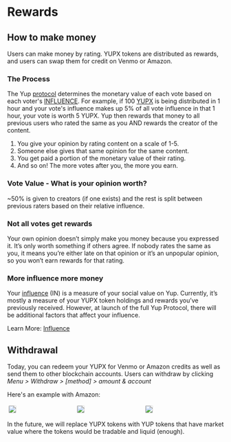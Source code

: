 # Rewards

## How to make money

Users can make money by rating. YUPX tokens are distributed as rewards, and users can swap them for credit on Venmo or Amazon.

### The Process

The Yup [protocol](/protocol.md) determines the monetary value of each vote based on each voter's [INFLUENCE](/influence.md). For example, if 100 [YUPX](/token.md) is being distributed in 1 hour and your vote's influence makes up 5% of all vote influence in that 1 hour, your vote is worth 5 YUPX. Yup then rewards that money to all previous users who rated the same as you AND rewards the creator of the content.

1. You give your opinion by rating content on a scale of 1-5.
2. Someone else gives that same opinion for the same content.
3. You get paid a portion of the monetary value of their rating.
4. And so on! The more votes after you, the more you earn.

### Vote Value - What is your opinion worth?

~50% is given to creators (if one exists) and the rest is split between previous raters based on their relative influence.

### Not all votes get rewards

Your own opinion doesn’t simply make you money because you expressed it. It’s only worth something if others agree. If nobody rates the same as you, it means you’re either late on that opinion or it’s an unpopular opinion, so you won’t earn rewards for that rating.

### More influence more money

Your [influence](/influence.md) (IN) is a measure of your social value on Yup. Currently, it’s mostly a measure of your YUPX token holdings and rewards you’ve previously received. However, at launch of the full Yup Protocol, there will be additional factors that affect your influence.

Learn More: [Influence](/influence.md)

## Withdrawal

Today, you can redeem your YUPX for Venmo or Amazon credits as well as send them to other blockchain accounts. Users can withdraw by clicking _Menu > Withdraw > [method] > amount & account_

Here's an example with Amazon:

<div class="row">
  <div class="column">
  <img class="img" src="/media/menu.png">
</div>
  <div class="column">
  <img class="img" src="/media/txn.png">
</div>
  <div class="column">
  <img class="img" src="/media/txn_amazon.png">
</div>
</div>

In the future, we will replace YUPX tokens with YUP tokens that have market value where the tokens would be tradable and liquid (enough).

<style>
{
  box-sizing: border-box;
}

.column {
  float: left;
  width: 30%;
  padding: 4px;
}

.row:after {
  content: "";
  align-items:center;
  display: table;
  clear: both;
}

.img {
  box-shadow: 0px 0px 2px #a2a2a2;
}
</style>
